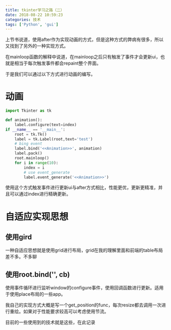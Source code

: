 ```yaml
---
title: tkinter学习之路（二）
date: 2018-08-22 10:59:23
categories: 技术
tags: ['Python', 'gui']
---
```


上节书说道，使用after作为实现动画的方式，但是这种方式的弊病有很多，所以又找到了另外的一种实现方式。

在mainloop函数的解释中说道，在mainloop之后只有触发了事件才会更新ui，也就是相当于每次触发事件都会repaint整个界面。

于是我们可以通过以下方式进行动画的编写。

<!--more-->

# 动画
```python
import Tkinter as tk

def animation():
    label.configure(text=index)
if __name__ == '__main__':
    root = tk.Tk()
    label = tk.Label(root,text='test')
    # bing event 
    label.bind('<<Animation>>', animation)
    label.pack()
    root.mainloop()
    for i in range(10):
        index = i
        # use event_generate
        label.event_generate('<<Animation>>')

```

使用这个方式触发事件进行更新ui与after方式相比，性能更优，更新更精准，并且可以通过index进行精确更新。

# 自适应实现思想

## 使用gird

一种自适应思想就是使用grid进行布局，grid在我的理解里面和前端的table布局差不多。不多聊

## 使用root.bind('<Configure>', cb)

使用事件循环进行监听window的configure事件，使用回调函数进行更新。适用于使用place布局的一些app。

我自己的实现方式大概是写一个get_position的func，每次resize都去调用一次进行重绘。如果对于性能要求较高可以考虑使用节流。

目前的一些使用到的技术就是这些，在此记录
